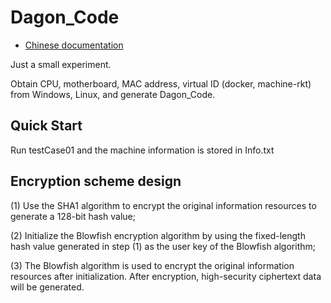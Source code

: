 # Dagon_Code
- [Chinese documentation](README-ZH.md)

Just a small experiment.

Obtain CPU, motherboard, MAC address, virtual ID (docker, machine-rkt) from Windows, Linux, and generate Dagon_Code.
## Quick Start

Run testCase01 and the machine information is stored in Info.txt

## Encryption scheme design

(1) Use the SHA1 algorithm to encrypt the original information resources to generate a 128-bit hash value;

(2) Initialize the Blowfish encryption algorithm by using the fixed-length hash value generated in step (1) as the user key of the Blowfish algorithm;

(3) The Blowfish algorithm is used to encrypt the original information resources after initialization. After encryption, high-security ciphertext data will be generated.
